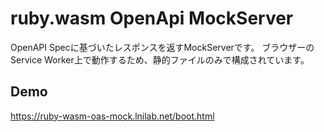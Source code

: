 # ruby.wasm OpenApi MockServer

OpenAPI Specに基づいたレスポンスを返すMockServerです。
ブラウザーのService Worker上で動作するため、静的ファイルのみで構成されています。

## Demo

https://ruby-wasm-oas-mock.lnilab.net/boot.html
